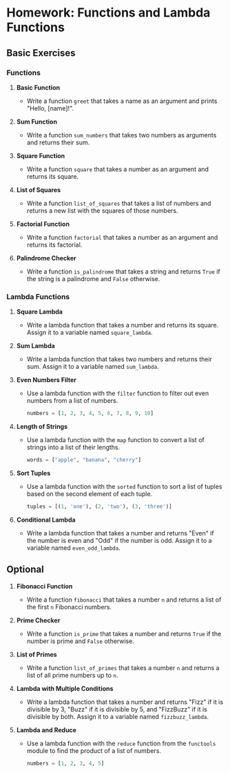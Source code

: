 # Homework: Functions and Lambda Functions

## Basic Exercises

### Functions

1. **Basic Function**

   - Write a function `greet` that takes a name as an argument and prints "Hello, [name]!".

2. **Sum Function**

   - Write a function `sum_numbers` that takes two numbers as arguments and returns their sum.

3. **Square Function**

   - Write a function `square` that takes a number as an argument and returns its square.

4. **List of Squares**

   - Write a function `list_of_squares` that takes a list of numbers and returns a new list with the squares of those numbers.

5. **Factorial Function**

   - Write a function `factorial` that takes a number as an argument and returns its factorial.

6. **Palindrome Checker**
   - Write a function `is_palindrome` that takes a string and returns `True` if the string is a palindrome and `False` otherwise.

### Lambda Functions

1. **Square Lambda**

   - Write a lambda function that takes a number and returns its square. Assign it to a variable named `square_lambda`.

2. **Sum Lambda**

   - Write a lambda function that takes two numbers and returns their sum. Assign it to a variable named `sum_lambda`.

3. **Even Numbers Filter**

   - Use a lambda function with the `filter` function to filter out even numbers from a list of numbers.
     ```python
     numbers = [1, 2, 3, 4, 5, 6, 7, 8, 9, 10]
     ```

4. **Length of Strings**

   - Use a lambda function with the `map` function to convert a list of strings into a list of their lengths.
     ```python
     words = ["apple", "banana", "cherry"]
     ```

5. **Sort Tuples**

   - Use a lambda function with the `sorted` function to sort a list of tuples based on the second element of each tuple.
     ```python
     tuples = [(1, 'one'), (2, 'two'), (3, 'three')]
     ```

6. **Conditional Lambda**
   - Write a lambda function that takes a number and returns "Even" if the number is even and "Odd" if the number is odd. Assign it to a variable named `even_odd_lambda`.

## Optional

1. **Fibonacci Function**

   - Write a function `fibonacci` that takes a number `n` and returns a list of the first `n` Fibonacci numbers.

2. **Prime Checker**

   - Write a function `is_prime` that takes a number and returns `True` if the number is prime and `False` otherwise.

3. **List of Primes**

   - Write a function `list_of_primes` that takes a number `n` and returns a list of all prime numbers up to `n`.

4. **Lambda with Multiple Conditions**

   - Write a lambda function that takes a number and returns "Fizz" if it is divisible by 3, "Buzz" if it is divisible by 5, and "FizzBuzz" if it is divisible by both. Assign it to a variable named `fizzbuzz_lambda`.

5. **Lambda and Reduce**
   - Use a lambda function with the `reduce` function from the `functools` module to find the product of a list of numbers.
     ```python
     numbers = [1, 2, 3, 4, 5]
     ```
